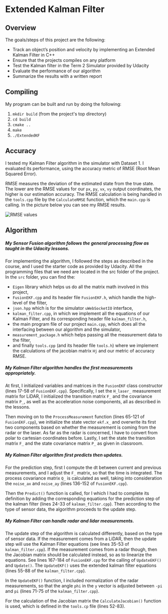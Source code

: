 # Extended Kalman Filter

## Overview

The goals/steps of this project are the following:
* Track an object’s position and velocity by implementing an Extended Kalman Filter in C++
* Ensure that the projects compiles on any platform
* Test the Kalman filter in the Term 2 Simulator provided by Udacity
* Evaluate the performance of our algorithm
* Summarize the results with a written report

## Compiling

My program can be built and run by doing the following:
1. `mkdir build` (from the project's top directory)
2. `cd build`
3. `cmake ..`
4. `make`
5. `./ExtendedKF`

## Accuracy

I tested my Kalman Filter algorithm in the simulator with Dataset 1. I evaluated its performance, using the accuracy metric of RMSE (Root Mean Squared Error).

RMSE measures the deviation of the estimated state from the true state. The lower are the RMSE values for our `px`, `py`, `vx`, `vy` output coordinates, the higher is our estimation accuracy. The RMSE calculation is being handled in the `tools.cpp` file by the `CalculateRMSE` function, which the `main.cpp` is calling. In the picture below you can see my RMSE results.

![RMSE values](https://drive.google.com/open?id=1nWnbNh56JtE16M7tgn02RCkfRCiN3orm)

## Algorithm

##### My Sensor Fusion algorithm follows the general processing flow as taught in the Udacity lessons.

For implementing the algorithm, I followed the steps as described in the course, and I used the starter code as provided by Udacity. All the programming files that we need are located in the src folder of the project. In the `src` folder, you can find the:

- `Eigen` library which helps us do all the matrix math involved in this project,
- `FusionEKF.cpp` and its header file `FusionEKF.h`, which handle the high-level of the filter,
- `json.hpp` which is for the simulator `uWebSocketIO` interface,
- `kalman_filter.cpp`, in which we implement all the equations of our Kalman Filter, and its corresponding header file `kalman_filter.h`,
- the main program file of our project `main.cpp`, which does all the interfacing between our algorithm and the simulator,
- `measurement_package.h` which helps passing all the measurement data to the filter,
- and finally `tools.cpp` (and its header file `tools.h`) where we implement the calculations of the jacobian matrix `Hj` and our metric of accuracy RMSE.

##### My Kalman Filter algorithm handles the first measurements appropriately.

At first, I initialized variables and matrices in the `FusionEKF` class constructor (lines 17-58 of `FusionEKF.cpp`). Specifically, I set the `H_laser_` measurement matrix for LiDAR, I initialized the transition matrix `F_` and the covariance matrix `P_`, as well as the acceleration noise components, all as described in the lessons.
	
Then moving on to the `ProcessMeasurement` function (lines 65-121 of `FusionEKF.cpp`), we initialize the state vector `ekf.x_` and overwrite its first two components based on whether the measurement is coming from the radar or the laser. As far as the radar is concerned, I have to convert from polar to cartesian coordinates before. Lastly, I set the state the transition matrix `F_` and the state covariance matrix `P_` as given in classroom. 

##### My Kalman Filter algorithm first predicts then updates.

For the prediction step, first I compute the dt between current and previous measurements, and I adjust the `F_` matrix, so that the time is integrated. The process covariance matrix `Q_` is calculated as well, taking into consideration the `noise_ax` and `noise_ay` (lines 136-152 of `FusionEKF.cpp`).

Then the `Predict()` function is called, for I which I had to complete its definition by adding the corresponding equations for the prediction step of the kalman filter (lines 24-33 of `kalman_filter.cpp`). Then according to the type of sensor data, the algorithm proceeds to the update step.

##### My Kalman Filter can handle radar and lidar measurements.

The update step of the algorithm is calculated differently, based on the type of sensor data. If the measurement comes from a LiDAR, then the update step will use the Kalman Filter equations (see lines 35-53 of `kalman_filter.cpp`). If the measurement comes from a radar though, then the Jacobian matrix should be calculated instead, so as to linearize the equations. See lines 167-184 of `FusionEKF.cpp` for the calling of `UpdateEKF()` and `Update()`. The `UpdateEKF()` uses the extended kalman filter equations (lines 55-88 of the `kalman_filter.cpp`).

In the `UpdateEKF()` function, I included normalization of the radar measurements, so that the angle `phi` in the `y` vector is adjusted between `-pi` and `pi` (lines 71-75 of the `kalman_filter.cpp`).

For the calculation of the Jacobian matrix the `CalculateJacobian()` function is used, which is defined in the `tools.cp` file (lines 52-83).
